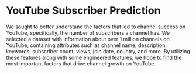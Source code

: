 # YouTube Subscriber Prediction
We sought to better understand the factors that led to channel success on YouTube, specifically, the number of subscribers a channel has. We selected a dataset with information about over 1 million channels on YouTube, containing attributes such as channel name, description, keywords, subscriber count, views, join date, country, and more. By utilizing these features along with some engineered features, we hope to find the most important factors that drive channel growth on YouTube.
